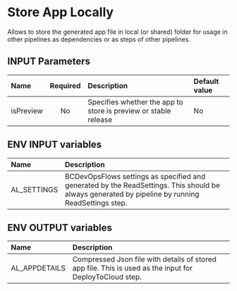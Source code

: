 # Store App Locally

Allows to store the generated app file in local (or shared) folder for usage in other pipelines as dependencies or as steps of other pipelines.

## INPUT Parameters

| Name                  | Required  | Description                                                       | Default value |
| :--                   | :-:       | :--                                                               | :--           |
| isPreview             | No        | Specifies whether the app to store is preview or stable release   | No            |

## ENV INPUT variables

| Name                  | Description |
| :--                   | :-- |
| AL_SETTINGS           | BCDevOpsFlows settings as specified and generated by the ReadSettings. This should be always generated by pipeline by running ReadSettings step. |

## ENV OUTPUT variables

| Name              | Description                                                                                               |
| :--               | :--                                                                                                       |
| AL_APPDETAILS     | Compressed Json file with details of stored app file. This is used as the input for DeployToCloud step.   |
